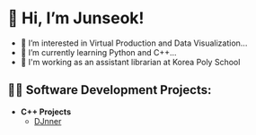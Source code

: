 <h1>👋 Hi, I’m Junseok! </h1>

- 👀 I’m interested in Virtual Production and Data Visualization...
- 🌱 I’m currently learning Python and C++...
- 🏫 I'm working as an assistant librarian at Korea Poly School

<h2>👨‍💻 Software Development Projects:</h2>

- <b>C++ Projects</b>
  - [DJnner](https://github.com/junseok03/DJnner)
<!---
junseok03/junseok03 is a ✨ special ✨ repository because its `README.md` (this file) appears on your GitHub profile.
You can click the Preview link to take a look at your changes.
--->
